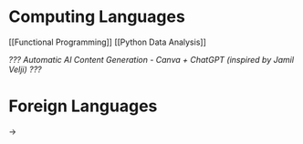 # Computing Languages
[[Functional Programming]]
[[Python Data Analysis]]

*??? Automatic AI Content Generation - Canva + ChatGPT (inspired by Jamil Velji) ???*
# Foreign Languages
->